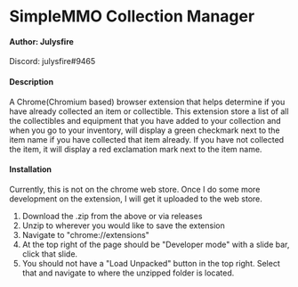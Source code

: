 # SimpleMMO Collection Manager

#### Author: Julysfire
Discord: julysfire#9465

#### Description
A Chrome(Chromium based) browser extension that helps determine if you have already collected an item or collectible.  This extension store a list of all the collectibles and equipment that you have added to your collection and when you go to your inventory, will display a green checkmark next to the item name if you have collected that item already.  If you have not collected the item, it will display a red exclamation mark next to the item name.

#### Installation
Currently, this is not on the chrome web store.  Once I do some more development on the extension, I will get it uploaded to the web store.

1. Download the .zip from the above or via releases
2. Unzip to wherever you would like to save the extension
3. Navigate to "chrome://extensions"
4. At the top right of the page should  be "Developer mode" with a slide bar, click that slide.
5. You should not have a "Load Unpacked" button in the top right.  Select that and navigate to where the unzipped folder is located.
